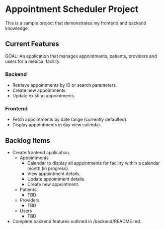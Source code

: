 # Appointment Scheduler Project
This is a sample project that demonstrates my frontend and backend knowledge. 

## Current Features
GOAL: An application that manages appointments, patients, providers and users for a medical facility.

### Backend
* Retrieve appointments by ID or search parameters.
* Create new appointments.
* Update existing appointments.

### Frontend
* Fetch appointments by date range (currently defaulted).
* Display appointments in day view calendar.

## Backlog Items
* Create frontend application.
  * Appointments
    * Calendar to display all appointments for facility within a calendar month (in progress).
    * View appointment details.
    * Update appointment details.
    * Create new appointment.
  * Patients
    * TBD
  * Providers
    * TBD  
  * Users
    * TBD 
* Complete backend features outlined in /backend/README.md.
